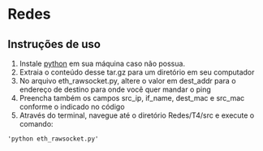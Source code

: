 # Redes



## Instruções de uso
1. Instale [python][1] em sua máquina caso não possua.
2. Extraia o conteúdo desse tar.gz para um diretório em seu computador
3. No arquivo eth_rawsocket.py, altere o valor em dest_addr para o endereço de destino para onde você quer mandar o ping
4. Preencha também os campos src_ip, if_name, dest_mac e src_mac conforme o indicado no código
5. Através do terminal, navegue até o diretório Redes/T4/src e execute o comando:
```
'python eth_rawsocket.py'
```


[1]: https://www.python.org/ "Python"
